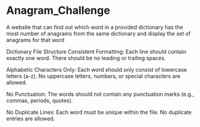 # Anagram_Challenge
A website that can find out which word in a provided dictionary has the most number of anagrams from the same dictionary and display the set of anagrams for that word


Dictionary File Structure
Consistent Formatting: Each line should contain exactly one word. There should be no leading or trailing spaces.

Alphabetic Characters Only: Each word should only consist of lowercase letters (a-z). No uppercase letters, numbers, or special characters are allowed.

No Punctuation: The words should not contain any punctuation marks (e.g., commas, periods, quotes).

No Duplicate Lines: Each word must be unique within the file. No duplicate entries are allowed.
